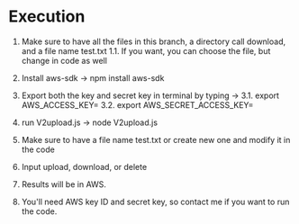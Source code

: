 # Execution

1. Make sure to have all the files in this branch, a directory call download, and a file name test.txt
  1.1. If you want, you can choose the file, but change in code as well
  
2. Install aws-sdk -> npm install aws-sdk
3. Export both the key and secret key in terminal by typing -> 
   3.1. export AWS_ACCESS_KEY=<KEYID>
   3.2. export AWS_SECRET_ACCESS_KEY=<SECRETKEY>
4. run V2upload.js -> node V2upload.js
5. Make sure to have a file name test.txt or create new one and modify it in the code
6. Input upload, download, or delete
7. Results will be in AWS. 
8. You'll need AWS key ID and secret key, so contact me if you want to run the code.
